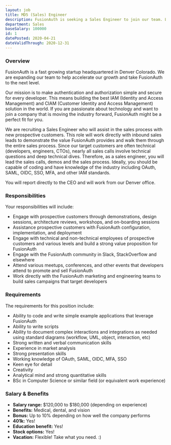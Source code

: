 ```yaml
---
layout: job
title: MD5 (Sales) Engineer
description: FusionAuth is seeking a Sales Engineer to join our team. Learn about this position and apply today.
department: Sales
baseSalary: 100000
id: 1
datePosted: 2020-04-21
dateValidThrough: 2020-12-31
---
```


### Overview

FusionAuth is a fast growing startup headquartered in Denver Colorado. We are expanding our team to help accelerate our growth and take FusionAuth to the next level.
 
Our mission is to make authentication and authorization simple and secure for every developer. This means building the best IAM (Identity and Access Management) and CIAM (Customer Identity and Access Management) solution in the world. If you are passionate about technology and want to join a company that is moving the industry forward, FusionAuth might be a perfect fit for you. 

We are recruiting a Sales Engineer who will assist in the sales process with new prospective customers. This role will work directly with inbound sales leads to demonstrate the value FusionAuth provides and walk them through the entire sales process. Since our target customers are often technical (developers, engineers, CTOs), nearly all sales calls involve technical questions and deep technical dives. Therefore, as a sales engineer, you will lead the sales calls, demos and the sales process. Ideally, you should be capable of coding and have knowledge of the industry including OAuth, SAML, OIDC, SSO, MFA, and other IAM standards. 

You will report directly to the CEO and will work from our Denver office.

### Responsibilities

Your responsibilities will include:

* Engage with prospective customers through demonstrations, design sessions, architecture reviews, workshops, and on-boarding sessions
* Assistance prospective customers with FusionAuth configuration, implementation, and deployment
* Engage with technical and non-technical employees of prospective customers and various levels and build a strong value proposition for FusionAuth
* Engage with the FusionAuth community in Slack, StackOverflow and elsewhere
* Attend various meetups, conferences, and other events that developers attend to promote and sell FusionAuth   
* Work directly with the FusionAuth marketing and engineering teams to build sales campaigns that target developers

### Requirements

The requirements for this position include:

* Ability to code and write simple example applications that leverage FusionAuth
* Ability to write scripts
* Ability to document complex interactions and integrations as needed using standard diagrams (workflow, UML, object, interaction, etc)
* Strong written and verbal communication skills
* Experience in market analysis
* Strong presentation skills
* Working knowledge of OAuth, SAML, OIDC, MFA, SSO
* Keen eye for detail
* Creativity
* Analytical mind and strong quantitative skills
* BSc in Computer Science or similar field (or equivalent work experience)

### Salary & Benefits

* **Salary range:** $120,000 to $180,000 (depending on experience)
* **Benefits:** Medical, dental, and vision
* **Bonus:** Up to 10% depending on how well the company performs
* **401k:** Yes!
* **Education benefit:** Yes!
* **Stock options:** Yes!
* **Vacation:** Flexible! Take what you need. :)
